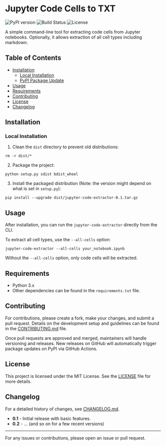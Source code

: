 # Jupyter Code Cells to TXT

![PyPI version](https://img.shields.io/pypi/v/jupyter-code-extractor) ![Build Status](https://img.shields.io/github/actions/workflow/status/RealWorga/jupyter-code-extractor/workflow.yml?branch=main) ![License](https://img.shields.io/github/license/RealWorga/jupyter-code-extractor)

A simple command-line tool for extracting code cells from Jupyter notebooks. Optionally, it allows extraction of all cell types including markdown.

## Table of Contents
- [Installation](#installation)
  * [Local Installation](#local-installation)
  * [PyPI Package Update](#pypi-package-update)
- [Usage](#usage)
- [Requirements](#requirements)
- [Contributing](#contributing)
- [License](#license)
- [Changelog](#changelog)

## Installation

### Local Installation

1. Clean the `dist` directory to prevent old distributions:
```
rm -r dist/*
```

2. Package the project:
```
python setup.py sdist bdist_wheel
```

3. Install the packaged distribution (Note: the version might depend on what is set in `setup.py`):
```
pip install --upgrade dist/jupyter-code-extractor-0.1.tar.gz
```

## Usage

After installation, you can run the `jupyter-code-extractor` directly from the CLI.

To extract all cell types, use the `--all-cells` option:
```
jupyter-code-extractor --all-cells your_notebook.ipynb
```

Without the `--all-cells` option, only code cells will be extracted.

## Requirements

- Python 3.x
- Other dependencies can be found in the `requirements.txt` file.

## Contributing

For contributions, please create a fork, make your changes, and submit a pull request. Details on the development setup and guidelines can be found in the [CONTRIBUTING.md](./CONTRIBUTING.md) file.

Once pull requests are approved and merged, maintainers will handle versioning and releases. New releases on GitHub will automatically trigger package updates on PyPI via GitHub Actions.

## License

This project is licensed under the MIT License. See the [LICENSE](./LICENSE) file for more details.

## Changelog

For a detailed history of changes, see [CHANGELOG.md](./CHANGELOG.md).

- **0.1** - Initial release with basic features.
- **0.2** - ... (and so on for a few recent versions)

---

For any issues or contributions, please open an issue or pull request.
